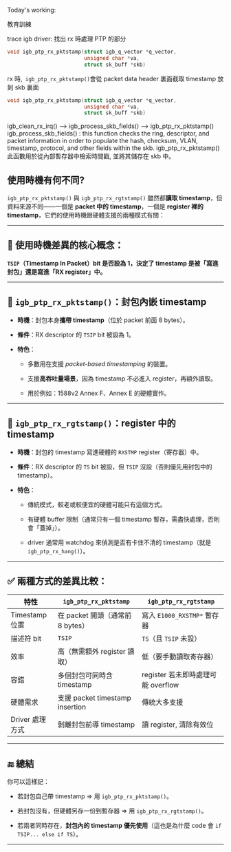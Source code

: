 Today's working:

教育訓練

trace igb driver:
	找出 rx 時處理 PTP 的部分

```c
void igb_ptp_rx_pktstamp(struct igb_q_vector *q_vector,
                         unsigned char *va,
                         struct sk_buff *skb)

```

rx 時,` igb_ptp_rx_pktstamp()`會從 packet data header 裏面截取 timestamp 放到 skb 裏面

```c
void igb_ptp_rx_pktstamp(struct igb_q_vector *q_vector,
                         unsigned char *va,
                         struct sk_buff *skb)
```

igb_clean_rx_irq() --> igb_process_skb_fields() --> igb_ptp_rx_pktstamp()
igb_process_skb_fields() : 
	this function checks the ring, descriptor, and packet information in order to populate the hash, checksum, VLAN, timestamp, protocol, and  other fields within the skb.
  igb_ptp_rx_pktstamp()
	   此函數用於從內部暫存器中檢索時間戳, 並將其儲存在 skb 中。

## 使用時機有何不同?

 `igb_ptp_rx_pktstamp()` 與 `igb_ptp_rx_rgtstamp()` 雖然都**讀取 timestamp**，但資料來源不同——一個是 **packet 中的 timestamp**，一個是 **register 裡的 timestamp**，它們的使用時機跟硬體支援的兩種模式有關：

---

## 🧠 使用時機差異的核心概念：

**`TSIP`（Timestamp In Packet）bit 是否設為 1，決定了 timestamp 是被「寫進封包」還是寫進「RX register」中。**

---

## 🔹 `igb_ptp_rx_pktstamp()`：封包內嵌 timestamp

- **時機**：封包本身**攜帶 timestamp**（位於 packet 前面 8 bytes）。
    
- **條件**：RX descriptor 的 `TSIP` bit 被設為 1。
    
- **特色**：
    
    - 多數用在支援 _packet-based timestamping_ 的裝置。
        
    - 支援**高吞吐量場景**，因為 timestamp 不必進入 register，再額外讀取。
        
    - 用於例如：1588v2 Annex F、Annex E 的硬體實作。
        

---

## 🔹 `igb_ptp_rx_rgtstamp()`：register 中的 timestamp

- **時機**：封包的 timestamp 寫進硬體的 `RXSTMP` register（寄存器）中。
    
- **條件**：RX descriptor 的 `TS` bit 被設，但 `TSIP` 沒設（否則優先用封包中的 timestamp）。
    
- **特色**：
    
    - 傳統模式，較老或較便宜的硬體可能只有這個方式。
        
    - 有硬體 buffer 限制（通常只有一個 timestamp 暫存，需盡快處理，否則會「蓋掉」）。
        
    - driver 通常用 watchdog 來偵測是否有卡住不清的 timestamp（就是 `igb_ptp_rx_hang()`）。
        

---

## ✅ 兩種方式的差異比較：

|特性|`igb_ptp_rx_pktstamp`|`igb_ptp_rx_rgtstamp`|
|---|---|---|
|Timestamp 位置|在 packet 開頭（通常前 8 bytes）|寫入 `E1000_RXSTMP*` 暫存器|
|描述符 bit|`TSIP`|`TS`（且 `TSIP` 未設）|
|效率|高（無需額外 register 讀取）|低（要手動讀取寄存器）|
|容錯|多個封包可同時含 timestamp|register 若未即時處理可能 overflow|
|硬體需求|支援 packet timestamp insertion|傳統大多支援|
|Driver 處理方式|剝離封包前導 timestamp|讀 register, 清除有效位|

---

## 🔚 總結

你可以這樣記：

- 若封包自己帶 timestamp ⇒ 用 `igb_ptp_rx_pktstamp()`。
    
- 若封包沒有，但硬體另存一份到暫存器 ⇒ 用 `igb_ptp_rx_rgtstamp()`。
    
- 若兩者同時存在，**封包內的 timestamp 優先使用**（這也是為什麼 code 會 `if TSIP... else if TS`）。
    

---
